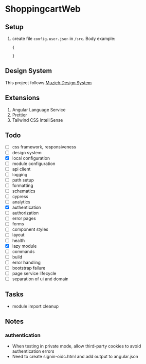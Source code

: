 # ShoppingcartWeb

## Setup
1. create file `config.user.json` in `/src`. Body example:
    ```
    {

    }
    ```
## Design System
This project follows [Muzieh Design System](https://ruifang.github.io/designsystem)

## Extensions
1. Angular Language Service
1. Prettier
1. Tailwind CSS IntelliSense

## Todo

-   [ ] css framework, responsiveness
-   [ ] design system
-   [x] local configuration
-   [ ] module configuration
-   [ ] api client
-   [ ] logging
-   [ ] path setup
-   [ ] formatting
-   [ ] schematics
-   [ ] cypress
-   [ ] analytics
-   [x] authentication
-   [ ] authorization
-   [ ] error pages
-   [ ] forms
-   [ ] component styles
-   [ ] layout
-   [ ] health
-   [x] lazy module
-   [ ] commands
-   [ ] build
-   [ ] error handling
-   [ ] bootstrap failure
-   [ ] page service lifecycle
-   [ ] separation of ui and domain

## Tasks
- module import cleanup

## Notes

### authentication
- When testing in private mode, allow third-party cookies to avoid authentication errors
- Need to create signin-oidc.html and add output to angular.json
